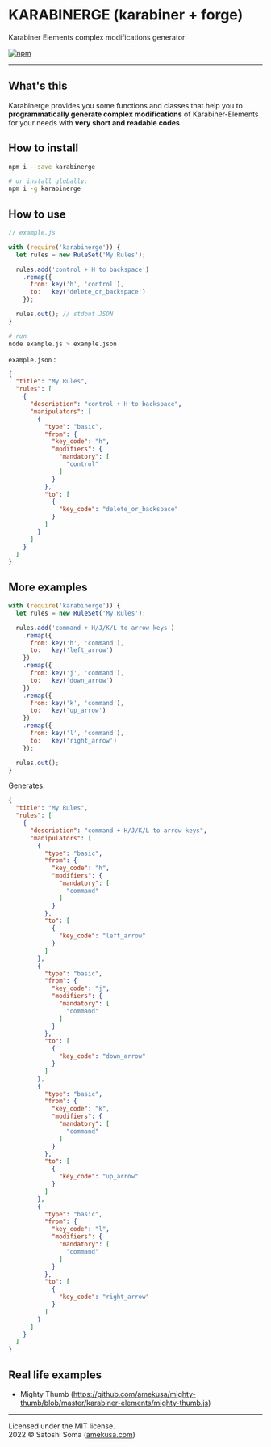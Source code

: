 # KARABINERGE (karabiner + forge)
Karabiner Elements complex modifications generator

[![npm](https://img.shields.io/badge/dynamic/json?label=npm%0Apackage&query=%24%5B%27dist-tags%27%5D%5B%27latest%27%5D&url=https%3A%2F%2Fregistry.npmjs.org%2Fkarabinerge%2F)](https://www.npmjs.com/package/karabinerge)

---

## What's this
Karabinerge provides you some functions and classes that help you to **programmatically generate complex modifications** of Karabiner-Elements for your needs with **very short and readable codes**.


## How to install
```sh
npm i --save karabinerge

# or install globally:
npm i -g karabinerge
```

## How to use
```js
// example.js

with (require('karabinerge')) {
  let rules = new RuleSet('My Rules');

  rules.add('control + H to backspace')
    .remap({
      from: key('h', 'control'),
      to:   key('delete_or_backspace')
    });

  rules.out(); // stdout JSON
}
```

```sh
# run
node example.js > example.json
```

`example.json` :
```json
{
  "title": "My Rules",
  "rules": [
    {
      "description": "control + H to backspace",
      "manipulators": [
        {
          "type": "basic",
          "from": {
            "key_code": "h",
            "modifiers": {
              "mandatory": [
                "control"
              ]
            }
          },
          "to": [
            {
              "key_code": "delete_or_backspace"
            }
          ]
        }
      ]
    }
  ]
}
```

## More examples

```js
with (require('karabinerge')) {
  let rules = new RuleSet('My Rules');

  rules.add('command + H/J/K/L to arrow keys')
    .remap({
      from: key('h', 'command'),
      to:   key('left_arrow')
    })
    .remap({
      from: key('j', 'command'),
      to:   key('down_arrow')
    })
    .remap({
      from: key('k', 'command'),
      to:   key('up_arrow')
    })
    .remap({
      from: key('l', 'command'),
      to:   key('right_arrow')
    });

  rules.out();
}
```
Generates:

```json
{
  "title": "My Rules",
  "rules": [
    {
      "description": "command + H/J/K/L to arrow keys",
      "manipulators": [
        {
          "type": "basic",
          "from": {
            "key_code": "h",
            "modifiers": {
              "mandatory": [
                "command"
              ]
            }
          },
          "to": [
            {
              "key_code": "left_arrow"
            }
          ]
        },
        {
          "type": "basic",
          "from": {
            "key_code": "j",
            "modifiers": {
              "mandatory": [
                "command"
              ]
            }
          },
          "to": [
            {
              "key_code": "down_arrow"
            }
          ]
        },
        {
          "type": "basic",
          "from": {
            "key_code": "k",
            "modifiers": {
              "mandatory": [
                "command"
              ]
            }
          },
          "to": [
            {
              "key_code": "up_arrow"
            }
          ]
        },
        {
          "type": "basic",
          "from": {
            "key_code": "l",
            "modifiers": {
              "mandatory": [
                "command"
              ]
            }
          },
          "to": [
            {
              "key_code": "right_arrow"
            }
          ]
        }
      ]
    }
  ]
}
```

## Real life examples

- Mighty Thumb (https://github.com/amekusa/mighty-thumb/blob/master/karabiner-elements/mighty-thumb.js)

---
Licensed under the MIT license.  
2022 &copy; Satoshi Soma ([amekusa.com](https://amekusa.com))
